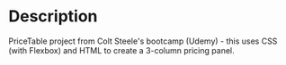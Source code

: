 # Description
PriceTable project from Colt Steele's bootcamp (Udemy) - this uses CSS (with Flexbox) and HTML to create a 3-column pricing panel.